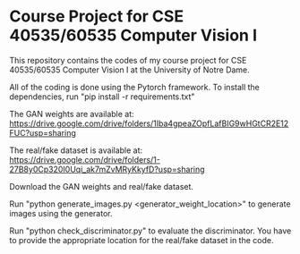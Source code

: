 # Course Project for CSE 40535/60535 Computer Vision I

This repository contains the codes of my course project for CSE 40535/60535 Computer Vision I at the University of Notre Dame.

All of the coding is done using the Pytorch framework.
To install the dependencies, run "pip install -r requirements.txt"

The GAN weights are available at: https://drive.google.com/drive/folders/1Iba4gpeaZOpfLafBIG9wHGtCR2E12FUC?usp=sharing

The real/fake dataset is available at: https://drive.google.com/drive/folders/1-27B8y0Cp320I0Uqi_ak7mZvMRyKkyfD?usp=sharing

Download the GAN weights and real/fake dataset.

Run "python generate_images.py <generator_weight_location>" to generate images using the generator.

Run "python check_discriminator.py" to evaluate the discriminator. You have to provide the appropriate location for the real/fake dataset in the code.
